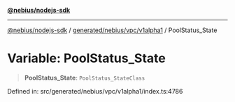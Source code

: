 [**@nebius/nodejs-sdk**](../../../../../README.md)

***

[@nebius/nodejs-sdk](../../../../../README.md) / [generated/nebius/vpc/v1alpha1](../README.md) / PoolStatus\_State

# Variable: PoolStatus\_State

> **PoolStatus\_State**: `PoolStatus_StateClass`

Defined in: src/generated/nebius/vpc/v1alpha1/index.ts:4786
